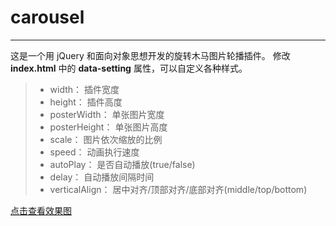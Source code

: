 # carousel

-------

这是一个用 jQuery 和面向对象思想开发的旋转木马图片轮播插件。
修改 **index.html** 中的 **data-setting** 属性，可以自定义各种样式。

> * width： 插件宽度
> * height： 插件高度
> * posterWidth： 单张图片宽度
> * posterHeight： 单张图片高度
> * scale： 图片依次缩放的比例
> * speed： 动画执行速度
> * autoPlay： 是否自动播放(true/false)
> * delay： 自动播放间隔时间
> * verticalAlign： 居中对齐/顶部对齐/底部对齐(middle/top/bottom)

[点击查看效果图](http://ymjrcc.github.io/mypractice/carousel/)
